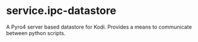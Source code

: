 service.ipc-datastore
=====================

A Pyro4 server based datastore for Kodi. Provides a means to communicate between python scripts.
